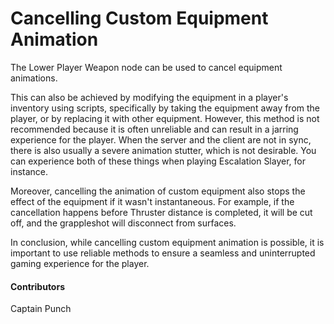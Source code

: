 # Cancelling Custom Equipment Animation

The Lower Player Weapon node can be used to cancel equipment animations.

This can also be achieved by modifying the equipment in a player's inventory using scripts, specifically by taking the equipment away from the player, or by replacing it with other equipment. However, this method is not recommended because it is often unreliable and can result in a jarring experience for the player. When the server and the client are not in sync, there is also usually a severe animation stutter, which is not desirable. You can experience both of these things when playing Escalation Slayer, for instance. 

Moreover, cancelling the animation of custom equipment also stops the effect of the equipment if it wasn't instantaneous. For example, if the cancellation happens before Thruster distance is completed, it will be cut off, and the grappleshot will disconnect from surfaces.

In conclusion, while cancelling custom equipment animation is possible, it is important to use reliable methods to ensure a seamless and uninterrupted gaming experience for the player.

#### Contributors
Captain Punch